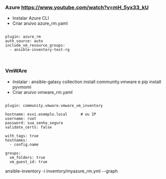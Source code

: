 ### Azure             https://www.youtube.com/watch?v=mH_5yx33_kU

* Instalar Azure CLI
* Criar aruivo azure_rm.yaml

```

plugin: azure_rm
auth_source: auto
include_vm_resource_groups:
  - ansible-inventory-test-rg



```


### VmWAre

* Instalar : ansible-galaxy collection install community.vmware e pip install pyvmomi
* Criar aruivo vmware_rm.yaml

```

plugin: community.vmware.vmware_vm_inventory

hostname: esxi.exemplo.local      # ou IP
username: root
password: sua_senha_segura
validate_certs: false

with_tags: true
hostnames:
  - config.name

groups:
  vm_folders: true
  vm_guest_id: true
```

ansible-inventory -i inventory/myazure_rm.yml --graph
